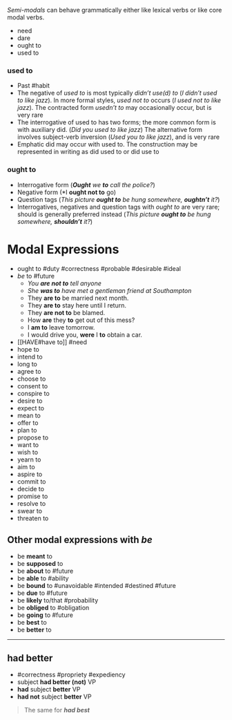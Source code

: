 *Semi-modals* can behave grammatically either like lexical verbs or like core modal verbs.

- need 
- dare 
- ought to
- used to

### used to
- Past #habit 
- The negative of *used to* is most typically *didn’t use(d) to* (_I didn’t used to like jazz_). In more formal styles, *used not to* occurs (_I used not to like jazz_). The contracted form *usedn’t to* may occasionally occur, but is very rare
- The interrogative of used to has two forms; the more common form is with auxiliary did. (_Did you used to like jazz_) The alternative form involves subject-verb inversion (*Used you to like jazz*), and is very rare
- Emphatic did may occur with used to. The construction may be represented in writing as did used to or did use to

### ought to

- Interrogative form (***Ought** we **to** call the police?*)
- Negative form (*I **ought not to** go)
- Question tags (*This picture **ought to** be hung somewhere, **oughtn’t** it?*)
- Interrogatives, negatives and question tags with *ought to* are very rare; should is generally preferred instead (*This picture **ought to** be hung somewhere, **shouldn’t** it?*)

# Modal Expressions

- ought to #duty #correctness #probable #desirable #ideal 
- *be* to #future 
	- *You **are not to** tell anyone*
	- *She **was to** have met a gentleman friend at Southampton*
	- They **are to** be married next month.
	- They **are to** stay here until I return.
	- They **are not to** be blamed.
	- How **are** they **to** get out of this mess?
	- I **am to** leave tomorrow.
	- I would drive you, **were** I **to** obtain a car.
- [[HAVE#have to]] #need
- hope to 
- intend to
- long to
- agree to
- choose to
- consent to
- conspire to 
- desire to 
- expect to 
- mean to 
- offer to 
- plan to 
- propose to 
- want to 
- wish to
- yearn to
- aim to 
- aspire to
- commit to 
- decide to 
- promise to 
- resolve to
- swear to 
- threaten to 

## Other modal expressions with *be*

- be **meant** to
- be **supposed** to
- be **about** to #future 
- be **able** to #ability 
- be **bound** to #unavoidable #intended #destined #future 
- be **due** to #future 
- be **likely** to/that #probability 
- be **obliged** to #obligation
- be **going** to #future 
- be **best** to
- be **better** to

___

## had better 
-  #correctness #propriety #expediency 
- subject **had better (not)** VP
- **had** subject **better** VP
- **had not** subject **better** VP

>The same for ***had best***

